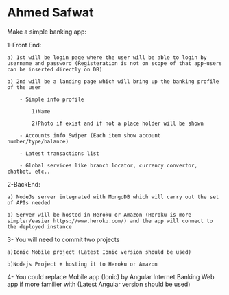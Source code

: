 # Ahmed Safwat

Make a simple banking app:

1-Front End:

    a) 1st will be login page where the user will be able to login by username and password (Registeration is not on scope of that app-users can be inserted directly on DB)

    b) 2nd will be a landing page which will bring up the banking profile of the user

        - Simple info profile
        
            1)Name
        
            2)Photo if exist and if not a place holder will be shown
    
        - Accounts info Swiper (Each item show account number/type/balance)
    
        - Latest transactions list
            
        - Global services like branch locator, currency convertor, chatbot, etc..

2-BackEnd:

    a) NodeJs server integrated with MongoDB which will carry out the set of APIs needed

    b) Server will be hosted in Heroku or Amazon (Heroku is more simpler/easier https://www.heroku.com/) and the app will connect to the deployed instance

3- You will need to commit two projects

    a)Ionic Mobile project (Latest Ionic version should be used)
    
    b)Nodejs Project + hosting it to Heroku or Amazon

4- You could replace Mobile app (Ionic) by Angular Internet Banking Web app if more familier with (Latest Angular version should be used)
